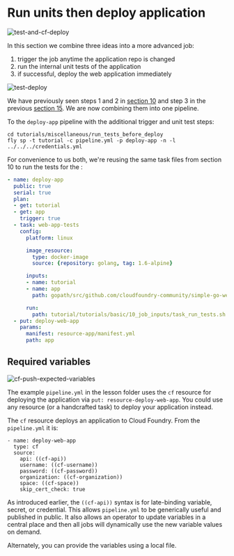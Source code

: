 # Run units then deploy application

![test-and-cf-deploy](/images/test-and-cf-deploy.png)

In this section we combine three ideas into a more advanced job:

1. trigger the job anytime the application repo is changed
1. run the internal unit tests of the application
1. if successful, deploy the web application immediately

![test-deploy](http://cl.ly/283i2x2y0z2h/download/Image%202016-03-01%20at%2010.34.14%20am.png)

We have previously seen steps 1 and 2 in [section 10](https://github.com/starkandwayne/concourse-tutorial#10---using-resource-inputs-in-job-tasks) and step 3 in the previous [section 15](https://github.com/starkandwayne/concourse-tutorial/tree/master/15_deploy_cloudfoundry_app). We are now combining them into one pipeline.

To the `deploy-app` pipeline with the additional trigger and unit test steps:

```
cd tutorials/miscellaneous/run_tests_before_deploy
fly sp -t tutorial -c pipeline.yml -p deploy-app -n -l ../../../credentials.yml
```

For convenience to us both, we're reusing the same task files from section 10 to run the tests for the :

```yaml
- name: deploy-app
  public: true
  serial: true
  plan:
  - get: tutorial
  - get: app
    trigger: true
  - task: web-app-tests
    config:
      platform: linux

      image_resource:
        type: docker-image
        source: {repository: golang, tag: 1.6-alpine}

      inputs:
      - name: tutorial
      - name: app
        path: gopath/src/github.com/cloudfoundry-community/simple-go-web-app

      run:
        path: tutorial/tutorials/basic/10_job_inputs/task_run_tests.sh
  - put: deploy-web-app
    params:
      manifest: resource-app/manifest.yml
      path: app
```

## Required variables

![cf-push-expected-variables](/images/cf-push-expected-variables.png)

The example `pipeline.yml` in the lesson folder uses the `cf` resource for deploying the application via `put: resource-deploy-web-app`. You could use any resource (or a handcrafted task) to deploy your application instead.

The `cf` resource deploys an application to Cloud Foundry. From the `pipeline.yml` it is:

```
- name: deploy-web-app
  type: cf
  source:
    api: ((cf-api))
    username: ((cf-username))
    password: ((cf-password))
    organization: ((cf-organization))
    space: ((cf-space))
    skip_cert_check: true
```

As introduced earlier, the `((cf-api))` syntax is for late-binding variable, secret, or credential. This allows `pipeline.yml` to be generically useful and published in public. It also allows an operator to update variables in a central place and then all jobs will dynamically use the new variable values on demand.

Alternately, you can provide the variables using a local file.
